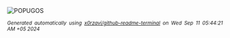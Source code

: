 <div align="justify">
<picture>
    <source media="(prefers-color-scheme: dark)" srcset="https://i.ibb.co/2yd5bP2/output-gif.gif">
    <source media="(prefers-color-scheme: light)" srcset="https://i.ibb.co/2yd5bP2/output-gif.gif">
    <img alt="POPUGOS" src="https://i.ibb.co/2yd5bP2/output-gif.gif">
</picture>

<sub><i>Generated automatically using [x0rzavi/github-readme-terminal](https://github.com/x0rzavi/github-readme-terminal) on Wed Sep 11 05:44:21 AM +05 2024</i></sub>
</div>